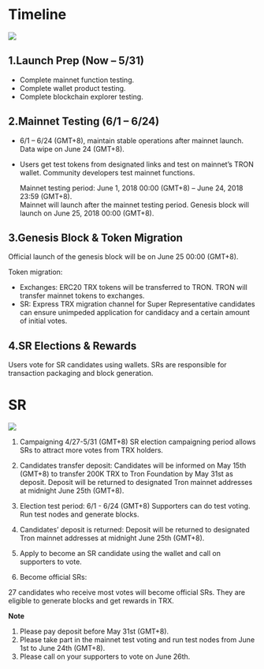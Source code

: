 # Timeline

![](https://raw.githubusercontent.com/ybhgenius/Documentation/master/images/Gudiance_After_TRON_Mainnet_Launch/Timeline.png)

## 1.Launch Prep (Now – 5/31)

+ Complete mainnet function testing.
+ Complete wallet product testing.
+ Complete blockchain explorer testing.

## 2.Mainnet Testing (6/1 – 6/24)

+ 6/1 – 6/24 (GMT+8), maintain stable operations after mainnet launch. Data wipe on June 24 (GMT+8).
+ Users get test tokens from designated links and test on mainnet’s TRON wallet. Community developers test mainnet functions.

    Mainnet testing period: June 1, 2018 00:00 (GMT+8) – June 24, 2018 23:59 (GMT+8).  
    Mainnet will launch after the mainnet testing period. Genesis block will launch on June 25, 2018 00:00 (GMT+8).

## 3.Genesis Block & Token Migration

Official launch of the genesis block will be on June 25 00:00 (GMT+8).  

Token migration:
+ Exchanges: ERC20 TRX tokens will be transferred to TRON. TRON will transfer mainnet tokens to exchanges.
+ SR: Express TRX migration channel for Super Representative candidates can ensure unimpeded application for candidacy and a certain amount of initial votes.

## 4.SR Elections & Rewards

Users vote for SR candidates using wallets. SRs are responsible for transaction packaging and block generation.

# SR

![](https://github.com/ybhgenius/Documentation/blob/master/images/Gudiance_After_TRON_Mainnet_Launch/Gudiance_for_SRs.png)

1.	Campaigning 4/27-5/31 (GMT+8)
SR election campaigning period allows SRs to attract more votes from TRX holders.

2.	Candidates transfer deposit:
  Candidates will be informed on May 15th (GMT+8) to transfer 
  200K TRX to Tron Foundation by May 31st as deposit. Deposit 
  will be returned to designated Tron mainnet addresses at midnight 
  June 25th (GMT+8).

3.	Election test period: 6/1 - 6/24 (GMT+8)
Supporters can do test voting. Run test nodes and generate blocks.

4.	Candidates’ deposit is returned:
Deposit will be returned to designated Tron mainnet addresses at midnight June 25th (GMT+8).

5.	Apply to become an SR candidate using the wallet and call on supporters to vote.

6.	Become official SRs:

27 candidates who receive most votes will become official SRs. They are eligible to generate blocks and get rewards in TRX.

**Note**
1.	Please pay deposit before May 31st (GMT+8). 
2.	Please take part in the mainnet test voting and run test nodes from June 1st to June 24th (GMT+8). 
3.	Please call on your supporters to vote on June 26th. 
